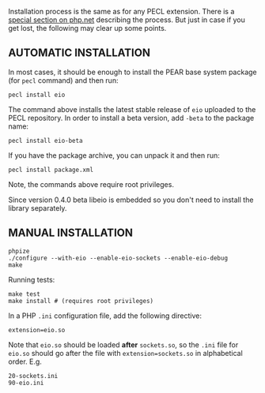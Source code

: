 Installation process is the same as for any PECL extension. There is a [special section on php.net](https://www.php.net/manual/en/install.pecl.php) describing the process. But just in case if you get lost, the following may clear up some points.

AUTOMATIC INSTALLATION
----------------------

In most cases, it should be enough to install the PEAR base system package (for `pecl` command) and then run:

	pecl install eio

The command above installs the latest stable release of `eio` uploaded to the PECL repository. In order to install a beta version, add `-beta` to the package name:

	pecl install eio-beta

If you have the package archive, you can unpack it and then run:

	pecl install package.xml

Note, the commands above require root privileges.

Since version 0.4.0 beta libeio is embedded so you don't need to install the library separately.

MANUAL INSTALLATION
-------------------

	phpize
	./configure --with-eio --enable-eio-sockets --enable-eio-debug
	make 

Running tests:

	make test
	make install # (requires root privileges)

In a PHP `.ini` configuration file, add the following directive:

	extension=eio.so

Note that `eio.so` should be loaded **after** `sockets.so`, so the `.ini` file for `eio.so` should go after the file with `extension=sockets.so` in alphabetical order. E.g.

```
20-sockets.ini
90-eio.ini
```
